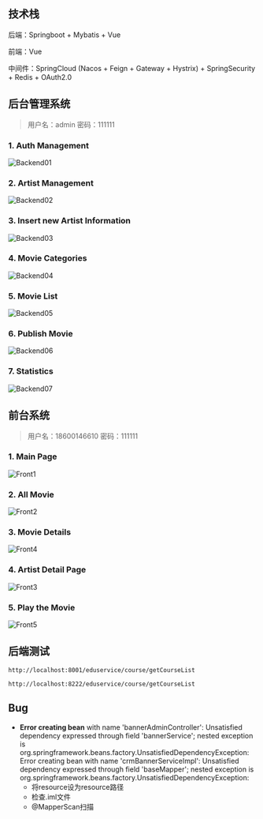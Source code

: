 ## 技术栈

后端：Springboot + Mybatis + Vue

前端：Vue

中间件：SpringCloud (Nacos + Feign + Gateway + Hystrix) + SpringSecurity + Redis + OAuth2.0





## 后台管理系统

> 用户名：admin 密码：111111

### 1. Auth Management

![Backend01](https://raw.githubusercontent.com/TWDH/Leetcode-From-Zero/pictures/img/Backend01.png)

### 2. Artist Management

![Backend02](https://raw.githubusercontent.com/TWDH/Leetcode-From-Zero/pictures/img/Backend02.png)

### 3. Insert new Artist Information

![Backend03](https://raw.githubusercontent.com/TWDH/Leetcode-From-Zero/pictures/img/Backend03.png)

### 4. Movie Categories

![Backend04](https://raw.githubusercontent.com/TWDH/Leetcode-From-Zero/pictures/img/Backend04.png)

### 5. Movie List

![Backend05](https://raw.githubusercontent.com/TWDH/Leetcode-From-Zero/pictures/img/Backend05.png)

### 6. Publish Movie

![Backend06](https://raw.githubusercontent.com/TWDH/Leetcode-From-Zero/pictures/img/Backend06.png)

### 7. Statistics

![Backend07](https://raw.githubusercontent.com/TWDH/Leetcode-From-Zero/pictures/img/Backend07.png)

## 前台系统

> 用户名：18600146610 密码：111111

### 1. Main Page

![Front1](https://raw.githubusercontent.com/TWDH/Leetcode-From-Zero/pictures/img/Front1.png)

### 2. All Movie

![Front2](https://raw.githubusercontent.com/TWDH/Leetcode-From-Zero/pictures/img/Front2.png)

### 3. Movie Details

![Front4](https://raw.githubusercontent.com/TWDH/Leetcode-From-Zero/pictures/img/Front4.png)

### 4. Artist Detail Page

![Front3](https://raw.githubusercontent.com/TWDH/Leetcode-From-Zero/pictures/img/Front3.png)

### 5. Play the Movie

![Front5](https://raw.githubusercontent.com/TWDH/Leetcode-From-Zero/pictures/img/Front5.png)

## 后端测试

`http://localhost:8001/eduservice/course/getCourseList`

`http://localhost:8222/eduservice/course/getCourseList`























## Bug

- **Error creating bean** with name 'bannerAdminController': Unsatisfied dependency expressed through field 'bannerService'; nested exception is org.springframework.beans.factory.UnsatisfiedDependencyException: Error creating bean with name 'crmBannerServiceImpl': Unsatisfied dependency expressed through field 'baseMapper'; nested exception is org.springframework.beans.factory.UnsatisfiedDependencyException: 
  - 将resource设为resource路径
  - 检查.iml文件
  - @MapperScan扫描

